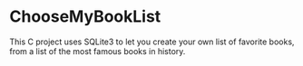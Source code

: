 # ChooseMyBookList
This C project uses SQLite3 to let you create your own list of favorite books, from a list of the most famous books in history. 
